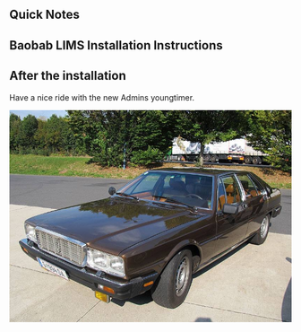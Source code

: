 ## Quick Notes




## Baobab LIMS Installation Instructions 




## After the installation

Have a nice ride with the new Admins youngtimer.

![FINAL](install-screen-final.jpg)
